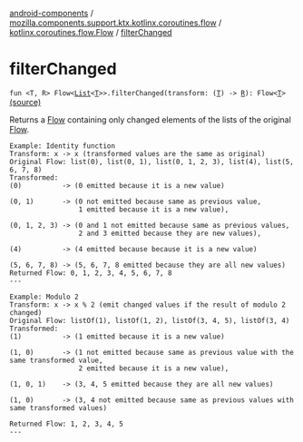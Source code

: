 [android-components](../../index.md) / [mozilla.components.support.ktx.kotlinx.coroutines.flow](../index.md) / [kotlinx.coroutines.flow.Flow](index.md) / [filterChanged](./filter-changed.md)

# filterChanged

`fun <T, R> Flow<`[`List`](https://kotlinlang.org/api/latest/jvm/stdlib/kotlin.collections/-list/index.html)`<`[`T`](filter-changed.md#T)`>>.filterChanged(transform: (`[`T`](filter-changed.md#T)`) -> `[`R`](filter-changed.md#R)`): Flow<`[`T`](filter-changed.md#T)`>` [(source)](https://github.com/mozilla-mobile/android-components/blob/master/components/support/ktx/src/main/java/mozilla/components/support/ktx/kotlinx/coroutines/flow/Flow.kt#L91)

Returns a [Flow](#) containing only changed elements of the lists of the original [Flow](#).

```
Example: Identity function
Transform: x -> x (transformed values are the same as original)
Original Flow: list(0), list(0, 1), list(0, 1, 2, 3), list(4), list(5, 6, 7, 8)
Transformed:
(0)          -> (0 emitted because it is a new value)

(0, 1)       -> (0 not emitted because same as previous value,
                 1 emitted because it is a new value),

(0, 1, 2, 3) -> (0 and 1 not emitted because same as previous values,
                 2 and 3 emitted because they are new values),

(4)          -> (4 emitted because because it is a new value)

(5, 6, 7, 8) -> (5, 6, 7, 8 emitted because they are all new values)
Returned Flow: 0, 1, 2, 3, 4, 5, 6, 7, 8
---

Example: Modulo 2
Transform: x -> x % 2 (emit changed values if the result of modulo 2 changed)
Original Flow: listOf(1), listOf(1, 2), listOf(3, 4, 5), listOf(3, 4)
Transformed:
(1)          -> (1 emitted because it is a new value)

(1, 0)       -> (1 not emitted because same as previous value with the same transformed value,
                 2 emitted because it is a new value),

(1, 0, 1)    -> (3, 4, 5 emitted because they are all new values)

(1, 0)       -> (3, 4 not emitted because same as previous values with same transformed values)

Returned Flow: 1, 2, 3, 4, 5
---
```

